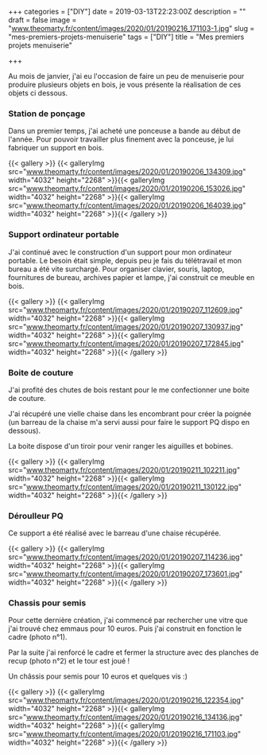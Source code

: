 +++
categories = ["DIY"]
date = 2019-03-13T22:23:00Z
description = ""
draft = false
image = "www.theomarty.fr/content/images/2020/01/20190216_171103-1.jpg"
slug = "mes-premiers-projets-menuiserie"
tags = ["DIY"]
title = "Mes premiers projets menuiserie"

+++


Au mois de janvier, j'ai eu l'occasion de faire un peu de menuiserie pour produire plusieurs objets en bois, je vous présente la réalisation de ces objets ci dessous.

### Station de ponçage

Dans un premier temps, j'ai acheté une ponceuse a bande au début de l'année. Pour pouvoir travailler plus finement avec la ponceuse, je lui fabriquer un support en bois.

{{< gallery >}}
{{< galleryImg  src="www.theomarty.fr/content/images/2020/01/20190206_134309.jpg" width="4032" height="2268" >}}{{< galleryImg  src="www.theomarty.fr/content/images/2020/01/20190206_153026.jpg" width="4032" height="2268" >}}{{< galleryImg  src="www.theomarty.fr/content/images/2020/01/20190206_164039.jpg" width="4032" height="2268" >}}{{< /gallery >}}

### Support ordinateur portable

J'ai continué avec le construction d'un support pour mon ordinateur portable. Le besoin était simple, depuis peu je fais du télétravail et mon bureau a été vite surchargé. Pour organiser clavier, souris, laptop, fournitures de bureau, archives papier et lampe, j'ai construit ce meuble en bois.

{{< gallery >}}
{{< galleryImg  src="www.theomarty.fr/content/images/2020/01/20190207_112609.jpg" width="4032" height="2268" >}}{{< galleryImg  src="www.theomarty.fr/content/images/2020/01/20190207_130937.jpg" width="4032" height="2268" >}}{{< galleryImg  src="www.theomarty.fr/content/images/2020/01/20190207_172845.jpg" width="4032" height="2268" >}}{{< /gallery >}}

### Boite de couture

J'ai profité des chutes de bois restant pour le me confectionner une boite de couture.

J'ai récupéré une vielle chaise dans les encombrant pour créer la poignée (un barreau de la chaise m'a servi aussi pour faire le support PQ dispo en dessous).

La boite dispose d'un tiroir pour venir ranger les aiguilles et bobines. 

{{< gallery >}}
{{< galleryImg  src="www.theomarty.fr/content/images/2020/01/20190211_102211.jpg" width="4032" height="2268" >}}{{< galleryImg  src="www.theomarty.fr/content/images/2020/01/20190211_130122.jpg" width="4032" height="2268" >}}{{< /gallery >}}

### Déroulleur PQ

Ce support a été réalisé avec le barreau d'une chaise récupérée.

{{< gallery >}}
{{< galleryImg  src="www.theomarty.fr/content/images/2020/01/20190207_114236.jpg" width="4032" height="2268" >}}{{< galleryImg  src="www.theomarty.fr/content/images/2020/01/20190207_173601.jpg" width="4032" height="2268" >}}{{< /gallery >}}

### Chassis pour semis

Pour cette dernière création, j'ai commencé par rechercher une vitre que j'ai trouvé chez emmaus pour 10 euros. Puis j'ai construit en fonction le cadre (photo n°1).

Par la suite j'ai renforcé le cadre et fermer la structure avec des planches de recup (photo n°2) et le tour est joué !

Un châssis pour semis pour 10 euros et quelques vis :)

{{< gallery >}}
{{< galleryImg  src="www.theomarty.fr/content/images/2020/01/20190216_122354.jpg" width="4032" height="2268" >}}{{< galleryImg  src="www.theomarty.fr/content/images/2020/01/20190216_134136.jpg" width="4032" height="2268" >}}{{< galleryImg  src="www.theomarty.fr/content/images/2020/01/20190216_171103.jpg" width="4032" height="2268" >}}{{< /gallery >}}



